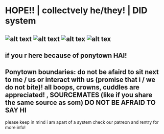 # HOPE!! | collectvely he/they! | DID system 
## ![alt text](https://64.media.tumblr.com/ba227529a9546048f286ab7614893b11/2772eeb407e50f09-bc/s250x400/476826f2c6b5d154cb9f7a619e67352dd2edb95d.gifv) ![alt text](https://images-wixmp-ed30a86b8c4ca887773594c2.wixmp.com/f/cb6a400c-7d33-4d37-adee-1dd9d34857ab/dgi08l1-af7834a3-3131-4613-bf20-e82278a1841c.gif?token=eyJ0eXAiOiJKV1QiLCJhbGciOiJIUzI1NiJ9.eyJzdWIiOiJ1cm46YXBwOjdlMGQxODg5ODIyNjQzNzNhNWYwZDQxNWVhMGQyNmUwIiwiaXNzIjoidXJuOmFwcDo3ZTBkMTg4OTgyMjY0MzczYTVmMGQ0MTVlYTBkMjZlMCIsIm9iaiI6W1t7InBhdGgiOiJcL2ZcL2NiNmE0MDBjLTdkMzMtNGQzNy1hZGVlLTFkZDlkMzQ4NTdhYlwvZGdpMDhsMS1hZjc4MzRhMy0zMTMxLTQ2MTMtYmYyMC1lODIyNzhhMTg0MWMuZ2lmIn1dXSwiYXVkIjpbInVybjpzZXJ2aWNlOmZpbGUuZG93bmxvYWQiXX0.7T6BaVpXrvMB5XYvQmAW63xe0OFYEYTxP4ED0kNqbmw)  ![alt tex](https://images-wixmp-ed30a86b8c4ca887773594c2.wixmp.com/f/0f6807d7-7fe9-4898-918b-a61c0d545d75/dd4nlkk-faab023b-4cf5-4f0f-9c61-352631ddbe71.png?token=eyJ0eXAiOiJKV1QiLCJhbGciOiJIUzI1NiJ9.eyJzdWIiOiJ1cm46YXBwOjdlMGQxODg5ODIyNjQzNzNhNWYwZDQxNWVhMGQyNmUwIiwiaXNzIjoidXJuOmFwcDo3ZTBkMTg4OTgyMjY0MzczYTVmMGQ0MTVlYTBkMjZlMCIsIm9iaiI6W1t7InBhdGgiOiJcL2ZcLzBmNjgwN2Q3LTdmZTktNDg5OC05MThiLWE2MWMwZDU0NWQ3NVwvZGQ0bmxray1mYWFiMDIzYi00Y2Y1LTRmMGYtOWM2MS0zNTI2MzFkZGJlNzEucG5nIn1dXSwiYXVkIjpbInVybjpzZXJ2aWNlOmZpbGUuZG93bmxvYWQiXX0.vcErkOscExcLD-jbH7pv93_hVfPL9Xuxnts9x9Bkm3Y) ![alt tex](https://64.media.tumblr.com/a6024e0032bc0430e45b8ddda7193ff3/dda205e5b2513e27-13/s250x400/e4f64638c4527a9fab41a438992cd7113937e2ba.gifv) 
##  if you r here because of ponytown HAI!
## Ponytown boundaries: do not be afaird to sit next to me / us or interact with us (promise that i / we do not bite)! all boops, crowns, cuddles are appreciated! , SOURCEMATES (like if you share the same source as som) DO NOT BE AFRAID TO SAY HI 
please keep in mind i am apart of a system check our patreon and rentry for more info!

